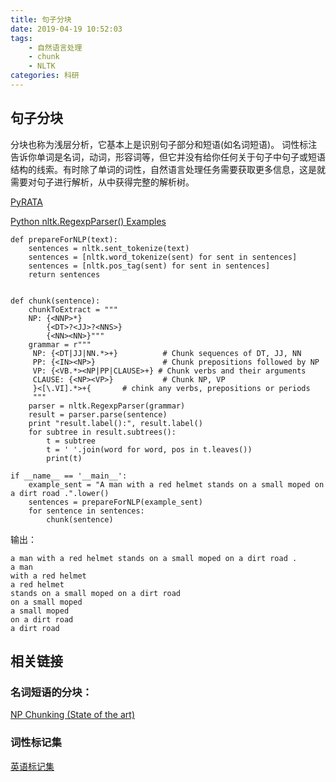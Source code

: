 ```yaml
---
title: 句子分块
date: 2019-04-19 10:52:03
tags:
    - 自然语言处理
    - chunk
    - NLTK
categories: 科研
---
```



## 句子分块

分块也称为浅层分析，它基本上是识别句子部分和短语(如名词短语)。 词性标注告诉你单词是名词，动词，形容词等，但它并没有给你任何关于句子中句子或短语结构的线索。有时除了单词的词性，自然语言处理任务需要获取更多信息，这是就需要对句子进行解析，从中获得完整的解析树。
<!-- more --> 
[PyRATA](https://github.com/nicolashernandez/PyRATA)

[Python nltk.RegexpParser() Examples](https://www.programcreek.com/python/example/91255/nltk.RegexpParser)

```
def prepareForNLP(text):
    sentences = nltk.sent_tokenize(text)
    sentences = [nltk.word_tokenize(sent) for sent in sentences]
    sentences = [nltk.pos_tag(sent) for sent in sentences]
    return sentences


def chunk(sentence):
    chunkToExtract = """
	NP: {<NNP>*}
		{<DT>?<JJ>?<NNS>}
		{<NN><NN>}"""
    grammar = r"""
     NP: {<DT|JJ|NN.*>+}          # Chunk sequences of DT, JJ, NN
     PP: {<IN><NP>}               # Chunk prepositions followed by NP
     VP: {<VB.*><NP|PP|CLAUSE>+} # Chunk verbs and their arguments
     CLAUSE: {<NP><VP>}           # Chunk NP, VP
     }<[\.VI].*>+{       # chink any verbs, prepositions or periods
     """
    parser = nltk.RegexpParser(grammar)
    result = parser.parse(sentence)
    print "result.label():", result.label()
    for subtree in result.subtrees():
        t = subtree
        t = ' '.join(word for word, pos in t.leaves())
        print(t)

if __name__ == '__main__':
    example_sent = "A man with a red helmet stands on a small moped on a dirt road .".lower()
    sentences = prepareForNLP(example_sent)
    for sentence in sentences:
        chunk(sentence)

```

输出：
```
a man with a red helmet stands on a small moped on a dirt road .
a man
with a red helmet
a red helmet
stands on a small moped on a dirt road
on a small moped
a small moped
on a dirt road
a dirt road
```

## 相关链接

### 名词短语的分块：

[NP Chunking (State of the art)](https://aclweb.org/aclwiki/NP_Chunking_(State_of_the_art))

### 词性标记集


[英语标记集](https://www.ibm.com/support/knowledgecenter/zh/SS5RWK_3.5.0/com.ibm.discovery.es.ta.doc/iiysspostagset.htm)